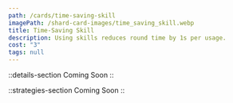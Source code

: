 ```yaml
---
path: /cards/time-saving-skill
imagePath: /shard-card-images/time_saving_skill.webp
title: Time-Saving Skill
description: Using skills reduces round time by 1s per usage.
cost: "3"
tags: null
---
```


::details-section
Coming Soon
::

::strategies-section
Coming Soon
::
